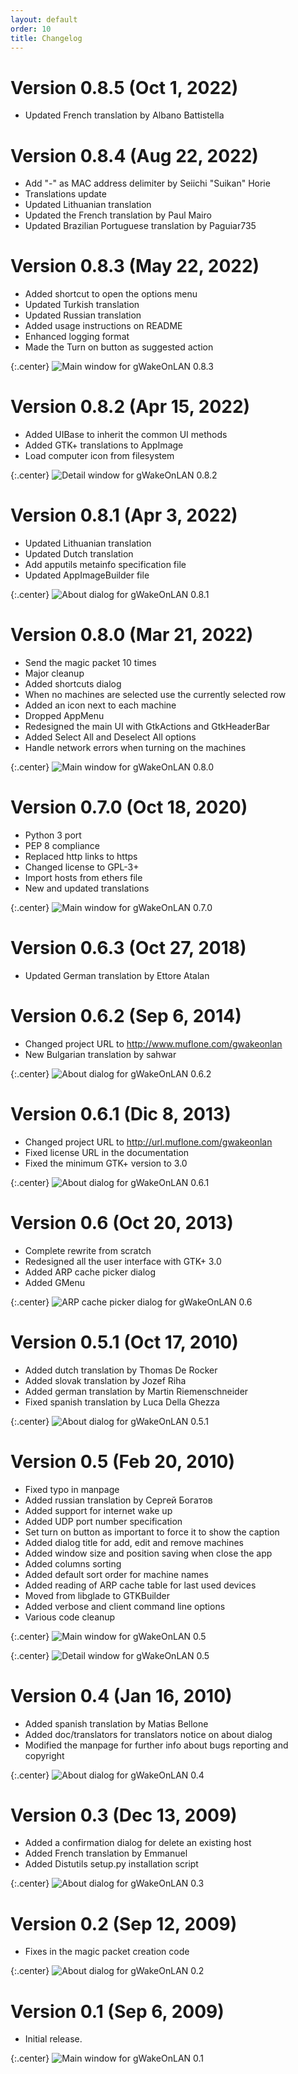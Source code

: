 ```yaml
---
layout: default
order: 10
title: Changelog
---
```

# Version 0.8.5 (Oct 1, 2022)

* Updated French translation by Albano Battistella

# Version 0.8.4 (Aug 22, 2022)

* Add "-" as MAC address delimiter by Seiichi "Suikan" Horie
* Translations update
* Updated Lithuanian translation
* Updated the French translation by Paul Mairo
* Updated Brazilian Portuguese translation by Paguiar735

# Version 0.8.3 (May 22, 2022)

* Added shortcut to open the options menu
* Updated Turkish translation
* Updated Russian translation
* Added usage instructions on README
* Enhanced logging format
* Made the Turn on button as suggested action

{:.center}
![Main window for gWakeOnLAN 0.8.3](/resources/gwakeonlan/archive/v0.8.3/english/main.png)

# Version 0.8.2 (Apr 15, 2022)

* Added UIBase to inherit the common UI methods
* Added GTK+ translations to AppImage
* Load computer icon from filesystem

{:.center}
![Detail window for gWakeOnLAN 0.8.2](/resources/gwakeonlan/archive/v0.8.2/english/detail.png)

# Version 0.8.1 (Apr 3, 2022)

* Updated Lithuanian translation
* Updated Dutch translation
* Add apputils metainfo specification file
* Updated AppImageBuilder file

{:.center}
![About dialog for gWakeOnLAN 0.8.1](/resources/gwakeonlan/archive/v0.8.1/english/about.png)

# Version 0.8.0 (Mar 21, 2022)

* Send the magic packet 10 times
* Major cleanup
* Added shortcuts dialog
* When no machines are selected use the currently selected row
* Added an icon next to each machine
* Dropped AppMenu
* Redesigned the main UI with GtkActions and GtkHeaderBar
* Added Select All and Deselect All options
* Handle network errors when turning on the machines

{:.center}
![Main window for gWakeOnLAN 0.8.0](/resources/gwakeonlan/archive/v0.8.0/english/main.png)

# Version 0.7.0 (Oct 18, 2020)

* Python 3 port
* PEP 8 compliance
* Replaced http links to https
* Changed license to GPL-3+
* Import hosts from ethers file
* New and updated translations

{:.center}
![Main window for gWakeOnLAN 0.7.0](/resources/gwakeonlan/archive/v0.7.0/english/main.png)

# Version 0.6.3 (Oct 27, 2018)

* Updated German translation by Ettore Atalan

# Version 0.6.2 (Sep 6, 2014)

* Changed project URL to http://www.muflone.com/gwakeonlan
* New Bulgarian translation by sahwar

{:.center}
![About dialog for gWakeOnLAN 0.6.2](/resources/gwakeonlan/archive/v0.6.2/english/about.png)

# Version 0.6.1 (Dic 8, 2013)

* Changed project URL to http://url.muflone.com/gwakeonlan
* Fixed license URL in the documentation
* Fixed the minimum GTK+ version to 3.0

{:.center}
![About dialog for gWakeOnLAN 0.6.1](/resources/gwakeonlan/archive/v0.6.1/english/about.png)

# Version 0.6 (Oct 20, 2013)

* Complete rewrite from scratch
* Redesigned all the user interface with GTK+ 3.0
* Added ARP cache picker dialog
* Added GMenu

{:.center}
![ARP cache picker dialog for gWakeOnLAN 0.6](/resources/gwakeonlan/archive/v0.6/english/arpcache.png)

# Version 0.5.1 (Oct 17, 2010)

* Added dutch translation by Thomas De Rocker
* Added slovak translation by Jozef Riha
* Added german translation by Martin Riemenschneider
* Fixed spanish translation by Luca Della Ghezza

{:.center}
![About dialog for gWakeOnLAN 0.5.1](/resources/gwakeonlan/archive/v0.5.1/english/about.png)

# Version 0.5 (Feb 20, 2010)

* Fixed typo in manpage
* Added russian translation by Сергей Богатов
* Added support for internet wake up
* Added UDP port number specification
* Set turn on button as important to force it to show the caption
* Added dialog title for add, edit and remove machines
* Added window size and position saving when close the app
* Added columns sorting
* Added default sort order for machine names
* Added reading of ARP cache table for last used devices
* Moved from libglade to GTKBuilder
* Added verbose and client command line options
* Various code cleanup

{:.center}
![Main window for gWakeOnLAN 0.5](/resources/gwakeonlan/archive/v0.5/english/main.png)

{:.center}
![Detail window for gWakeOnLAN 0.5](/resources/gwakeonlan/archive/v0.5/english/detail.png)

# Version 0.4 (Jan 16, 2010)

* Added spanish translation by Matias Bellone
* Added doc/translators for translators notice on about dialog
* Modified the manpage for further info about bugs reporting and copyright

{:.center}
![About dialog for gWakeOnLAN 0.4](/resources/gwakeonlan/archive/v0.4/english/about.png)

# Version 0.3 (Dec 13, 2009)

* Added a confirmation dialog for delete an existing host
* Added French translation by Emmanuel
* Added Distutils setup.py installation script

{:.center}
![About dialog for gWakeOnLAN 0.3](/resources/gwakeonlan/archive/v0.3/english/about.png)

# Version 0.2 (Sep 12, 2009)

* Fixes in the magic packet creation code

{:.center}
![About dialog for gWakeOnLAN 0.2](/resources/gwakeonlan/archive/v0.2/english/about.png)

# Version 0.1 (Sep 6, 2009)

* Initial release.

{:.center}
![Main window for gWakeOnLAN 0.1](/resources/gwakeonlan/archive/v0.1/english/main.png)